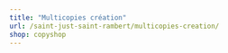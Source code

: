 ```yaml
---
title: "Multicopies création"
url: /saint-just-saint-rambert/multicopies-creation/
shop: copyshop
---
```


